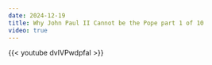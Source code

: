 ```yaml
---
date: 2024-12-19
title: Why John Paul II Cannot be the Pope part 1 of 10
video: true
---
```



{{< youtube dvIVPwdpfaI >}}
